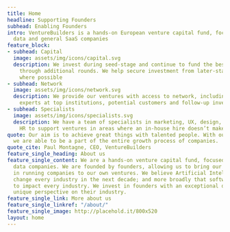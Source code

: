 ```yaml
---
title: Home
headline: Supporting Founders
subhead: Enabling Founders
intro: VentureBuilders is a hands-on European venture capital fund, focused on AI,
  data and general SaaS companies
feature_block:
- subhead: Capital
  image: assets/img/icons/capital.svg
  description: We invest during seed-stage and continue to fund the best ventures
    through additional rounds. We help secure investment from later-stage investors
    where possible
- subhead: Network
  image: assets/img/icons/network.svg
  description: We provide our ventures with access to network, including world-class
    experts at top institutions, potential customers and follow-up investors
- subhead: Specialists
  image: assets/img/icons/specialists.svg
  description: We have a team of specialists in marketing, UX, design, finance and
    HR to support ventures in areas where an in-house hire doesn’t make sense
quote: Our aim is to achieve great things with talented people. With our unique positioning,
  we are able to be a part of the entire growth process of companies.
quote_cite: Paul Montagne, CEO, VentureBuilders
feature_single_heading: About us
feature_single_content: We are a hands-on venture capital fund, focused on AI and
  data companies. We are founded by founders, allowing us to bring our experience
  in running companies to our own ventures. We believe Artificial Intelligence will
  change every industry in the next decade; and more broadly that software will continue
  to impact every industry. We invest in founders with an exceptional drive and a
  unique perspective on their industry.
feature_single_link: More about us
feature_single_linkref: "/about/"
feature_single_image: http://placehold.it/800x520
layout: home
---
```


